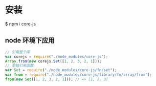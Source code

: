 # 安装

$ npm i core-js

## node 环境下应用

```javascript
// 引用整个库
var corejs = require("./node_modules/core-js");
Array.from(new corejs.Set([1, 2, 3, 2, 1]));
// 单独引用函数
var Set = require("./node_modules/core-js/fn/set");
var from = require("./node_modules/core-js/library/fn/array/from");
from(new Set([1, 2, 3, 2, 1])); // => [1, 2, 3]
```
